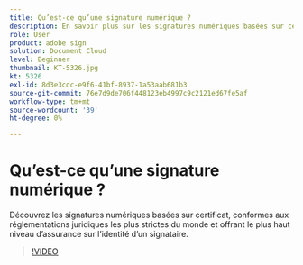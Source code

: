 ```yaml
---
title: Qu’est-ce qu’une signature numérique ?
description: En savoir plus sur les signatures numériques basées sur certificat
role: User
product: adobe sign
solution: Document Cloud
level: Beginner
thumbnail: KT-5326.jpg
kt: 5326
exl-id: 8d3e3cdc-e9f6-41bf-8937-1a53aab681b3
source-git-commit: 76e7d9de706f448123eb4997c9c2121ed67fe5af
workflow-type: tm+mt
source-wordcount: '39'
ht-degree: 0%

---
```


# Qu’est-ce qu’une signature numérique ?

Découvrez les signatures numériques basées sur certificat, conformes aux réglementations juridiques les plus strictes du monde et offrant le plus haut niveau d’assurance sur l’identité d’un signataire.

>[!VIDEO](https://video.tv.adobe.com/v/337130?hidetitle=true)
